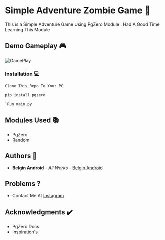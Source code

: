 # Simple Adventure Zombie Game :mage:

This is a Simple Adventure Game Using PgZero Module . Had A Good Time Learning This Module 

## Demo Gameplay :video_game:

![GamePlay](https://user-images.githubusercontent.com/61349423/95662199-ca0cea80-0b52-11eb-9193-84986dc20041.gif)


### Installation :computer:

```sh
Clone This Repo To Your PC 
```

```sh
pip install pgzero
```

```sh
`Run main.py
```

## Modules Used :books:

* PgZero 
* Random

## Authors :page_with_curl:

* **Belgin Android** - *All Works* - [Belgin Android](https://www.instagram.com/reactnative.modules)

## Problems ?

* Contact Me At [Instagram](https://www.instagram.com/letonations/)

## Acknowledgments :heavy_check_mark:

* PgZero Docs
* Inspiration's

